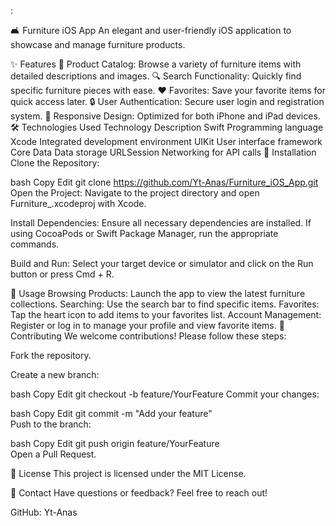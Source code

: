 :

🛋️ Furniture iOS App
An elegant and user-friendly iOS application to showcase and manage furniture products.

✨ Features
🛒 Product Catalog: Browse a variety of furniture items with detailed descriptions and images.
🔍 Search Functionality: Quickly find specific furniture pieces with ease.
❤️ Favorites: Save your favorite items for quick access later.
🔒 User Authentication: Secure user login and registration system.
📱 Responsive Design: Optimized for both iPhone and iPad devices.
🛠️ Technologies Used
Technology	Description
Swift	Programming language
Xcode	Integrated development environment
UIKit	User interface framework
Core Data	Data storage
URLSession	Networking for API calls
🚀 Installation
Clone the Repository:

bash
Copy
Edit
git clone https://github.com/Yt-Anas/Furniture_iOS_App.git
Open the Project:
Navigate to the project directory and open Furniture_.xcodeproj with Xcode.

Install Dependencies:
Ensure all necessary dependencies are installed. If using CocoaPods or Swift Package Manager, run the appropriate commands.

Build and Run:
Select your target device or simulator and click on the Run button or press Cmd + R.

🎯 Usage
Browsing Products: Launch the app to view the latest furniture collections.
Searching: Use the search bar to find specific items.
Favorites: Tap the heart icon to add items to your favorites list.
Account Management: Register or log in to manage your profile and view favorite items.
🤝 Contributing
We welcome contributions! Please follow these steps:

Fork the repository.

Create a new branch:

bash
Copy
Edit
git checkout -b feature/YourFeature
Commit your changes:

bash
Copy
Edit
git commit -m "Add your feature"  
Push to the branch:

bash
Copy
Edit
git push origin feature/YourFeature  
Open a Pull Request.

📜 License
This project is licensed under the MIT License.

📧 Contact
Have questions or feedback? Feel free to reach out!

GitHub: Yt-Anas
